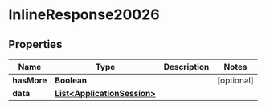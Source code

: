 

# InlineResponse20026

## Properties

Name | Type | Description | Notes
------------ | ------------- | ------------- | -------------
**hasMore** | **Boolean** |  |  [optional]
**data** | [**List&lt;ApplicationSession&gt;**](ApplicationSession.md) |  | 



